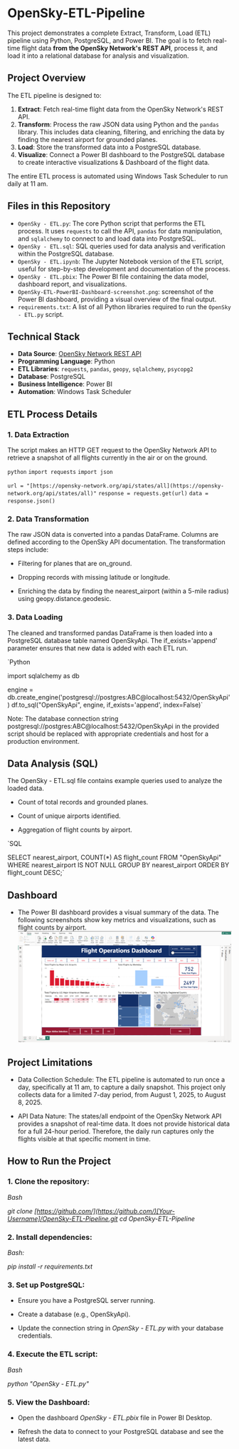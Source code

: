 # OpenSky-ETL-Pipeline

This project demonstrates a complete Extract, Transform, Load (ETL) pipeline using Python, PostgreSQL, and Power BI. The goal is to fetch real-time flight data **from the OpenSky Network's REST API**, process it, and load it into a relational database for analysis and visualization.

## Project Overview

The ETL pipeline is designed to:
1.  **Extract**: Fetch real-time flight data from the OpenSky Network's REST API.
2.  **Transform**: Process the raw JSON data using Python and the `pandas` library. This includes data cleaning, filtering, and enriching the data by finding the nearest airport for grounded planes.
3.  **Load**: Store the transformed data into a PostgreSQL database.
4.  **Visualize**: Connect a Power BI dashboard to the PostgreSQL database to create interactive visualizations & Dashboard of the flight data.

The entire ETL process is automated using Windows Task Scheduler to run daily at 11 am.

## Files in this Repository

-   `OpenSky - ETL.py`: The core Python script that performs the ETL process. It uses `requests` to call the API, `pandas` for data manipulation, and `sqlalchemy` to connect to and load data into PostgreSQL.
-   `OpenSky - ETL.sql`: SQL queries used for data analysis and verification within the PostgreSQL database.
-   `OpenSky - ETL.ipynb`: The Jupyter Notebook version of the ETL script, useful for step-by-step development and documentation of the process.
-   `OpenSky - ETL.pbix`: The Power BI file containing the data model, dashboard report, and visualizations.
-   `OpenSky-ETL-PowerBI-Dashboard-screenshot.png`: screenshot of the Power BI dashboard, providing a visual overview of the final output.
-   `requirements.txt`: A list of all Python libraries required to run the `OpenSky - ETL.py` script.

## Technical Stack

-   **Data Source**: [OpenSky Network REST API](https://opensky-network.org/api/states/all)
-   **Programming Language**: Python
-   **ETL Libraries**: `requests`, `pandas`, `geopy`, `sqlalchemy`, `psycopg2`
-   **Database**: PostgreSQL
-   **Business Intelligence**: Power BI
-   **Automation**: Windows Task Scheduler

## ETL Process Details

### 1. Data Extraction

The script makes an HTTP GET request to the OpenSky Network API to retrieve a snapshot of all flights currently in the air or on the ground.

`python`
`import requests`
`import json`

`url = "[https://opensky-network.org/api/states/all](https://opensky-network.org/api/states/all)"`
`response = requests.get(url)`
`data = response.json()`

### 2. Data Transformation
The raw JSON data is converted into a pandas DataFrame. Columns are defined according to the OpenSky API documentation. The transformation steps include:

- Filtering for planes that are on_ground.

- Dropping records with missing latitude or longitude.

- Enriching the data by finding the nearest_airport (within a 5-mile radius) using geopy.distance.geodesic.

### 3. Data Loading
The cleaned and transformed pandas DataFrame is then loaded into a PostgreSQL database table named OpenSkyApi. The if_exists='append' parameter ensures that new data is added with each ETL run.

`Python

import sqlalchemy as db

engine = db.create_engine('postgresql://postgres:ABC@localhost:5432/OpenSkyApi')
df.to_sql("OpenSkyApi", engine, if_exists='append', index=False)`

Note: The database connection string postgresql://postgres:ABC@localhost:5432/OpenSkyApi in the provided script should be replaced with appropriate credentials and host for a production environment.

## Data Analysis (SQL)
The OpenSky - ETL.sql file contains example queries used to analyze the loaded data.

- Count of total records and grounded planes.

- Count of unique airports identified.

- Aggregation of flight counts by airport.

`SQL

SELECT nearest_airport, COUNT(*) AS flight_count 
FROM "OpenSkyApi"
WHERE nearest_airport IS NOT NULL
GROUP BY nearest_airport
ORDER BY flight_count DESC;`

## Dashboard 
- The Power BI dashboard provides a visual summary of the data. The following screenshots show key metrics and visualizations, such as flight counts by airport.
![Power BI Dashboard](OpenSky-ETL-PowerBI-Dashboard-screenshot.png)

## Project Limitations
- Data Collection Schedule: The ETL pipeline is automated to run once a day, specifically at 11 am, to capture a daily snapshot. This project only collects data for a limited 7-day period, from August 1, 2025, to August 8, 2025.

- API Data Nature: The states/all endpoint of the OpenSky Network API provides a snapshot of real-time data. It does not provide historical data for a full 24-hour period. Therefore, the daily run captures only the flights visible at that specific moment in time.


## How to Run the Project
### 1. Clone the repository:

*Bash*

*git clone [https://github.com/](https://github.com/)[Your-Username]/OpenSky-ETL-Pipeline.git
cd OpenSky-ETL-Pipeline*

### 2. Install dependencies:

*Bash:*

*pip install -r requirements.txt*

### 3. Set up PostgreSQL:

- Ensure you have a PostgreSQL server running.

- Create a database (e.g., OpenSkyApi).

- Update the connection string in *OpenSky - ETL.py* with your database credentials.

### 4. Execute the ETL script:

*Bash*

*python "OpenSky - ETL.py"*
### 5. View the Dashboard:

- Open the dashboard *OpenSky - ETL.pbix* file in Power BI Desktop.

- Refresh the data to connect to your PostgreSQL database and see the latest data.
